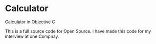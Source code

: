 # Calculator
Calculator in Objective C

This is a full source code for Open Source. I have made this code for my interview at one Compnay.
